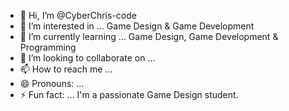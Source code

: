 - 👋 Hi, I’m @CyberChris-code
- 👀 I’m interested in ... Game Design & Game Development
- 🌱 I’m currently learning ... Game Design, Game Development & Programming
- 💞️ I’m looking to collaborate on ... 
- 📫 How to reach me ...
- 😄 Pronouns: ...
- ⚡ Fun fact: ... I'm a passionate Game Design student.   

<!---
CyberChris-code/CyberChris-code is a ✨ special ✨ repository because its `README.md` (this file) appears on your GitHub profile.
You can click the Preview link to take a look at your changes.
--->
